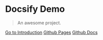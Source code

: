 # Docsify Demo


> An awesome project.

[Go to Introduction](#introduction)
[Github Pages](https://yxy-tom.github.io/docsify-demo)
[Github Docs](https://github.com/yxy-tom/docsify-demo)
